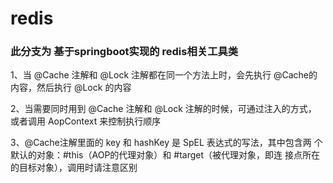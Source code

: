 # redis

### 此分支为 基于springboot实现的 redis相关工具类

	
1、当 @Cache 注解和 @Lock 注解都在同一个方法上时，会先执行 @Cache的
   内容，然后执行 @Lock 的内容
   
2、当需要同时用到 @Cache 注解和 @Lock 注解的时候，可通过注入的方式，
   或者调用 AopContext 来控制执行顺序
   
3、@Cache注解里面的 key 和 hashKey 是 SpEL 表达式的写法，其中包含两
   个默认的对象：#this（AOP的代理对象）和 #target（被代理对象，即连
   接点所在的目标对象），调用时请注意区别